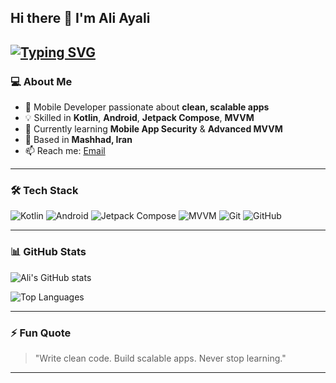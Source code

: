 ## Hi there 👋 I'm Ali Ayali

[![Typing SVG](https://readme-typing-svg.demolab.com?font=Fira+Code&size=22&pause=1000&color=36BCF7&width=435&lines=Mobile+Developer;Kotlin+%7C+Android+%7C+MVVM;Always+learning+new+things)](https://git.io/typing-svg)
---

### 💻 About Me
- 🚀 Mobile Developer passionate about **clean, scalable apps**  
- 💡 Skilled in **Kotlin**, **Android**, **Jetpack Compose**, **MVVM**  
- 🌱 Currently learning **Mobile App Security** & **Advanced MVVM**  
- 📍 Based in **Mashhad, Iran**  
- 📫 Reach me: [Email](mailto:ali.ayali.programmer@gmail.com)

---

### 🛠 Tech Stack
![Kotlin](https://img.shields.io/badge/Kotlin-0095D5?style=for-the-badge&logo=kotlin&logoColor=white)
![Android](https://img.shields.io/badge/Android-3DDC84?style=for-the-badge&logo=android&logoColor=white)
![Jetpack Compose](https://img.shields.io/badge/Jetpack_Compose-4285F4?style=for-the-badge&logo=jetpack-compose&logoColor=white)
![MVVM](https://img.shields.io/badge/MVVM-02569B?style=for-the-badge&logo=architecture&logoColor=white)
![Git](https://img.shields.io/badge/Git-F05033?style=for-the-badge&logo=git&logoColor=white)
![GitHub](https://img.shields.io/badge/GitHub-181717?style=for-the-badge&logo=github&logoColor=white)

---

### 📊 GitHub Stats

![Ali's GitHub stats](https://github-readme-stats.vercel.app/api?username=AliAyali&show_icons=true&theme=radical&count_private=true&show_stars=true)

![Top Languages](https://github-readme-stats.vercel.app/api/top-langs/?username=AliAyali&theme=radical)

---

### ⚡ Fun Quote
> "Write clean code. Build scalable apps. Never stop learning."

---

